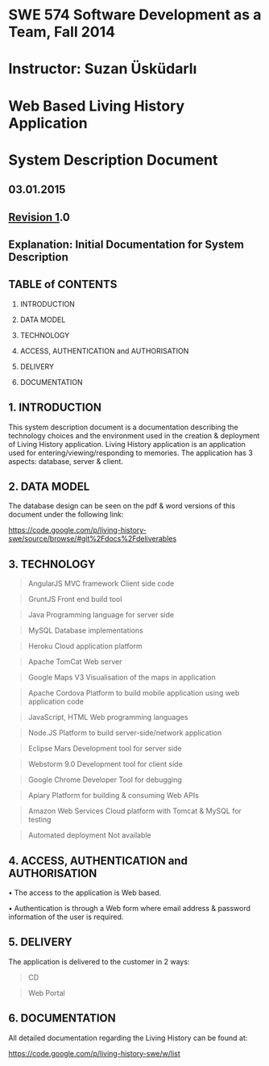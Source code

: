 # SWE 574 Software Development as a Team, Fall 2014 #
# Instructor: Suzan Üsküdarlı #












# Web Based Living History Application #
# System Description Document #

## 03.01.2015 ##
## [Revision 1](https://code.google.com/p/living-history-swe/source/detail?r=1).0 ##
## Explanation:  Initial Documentation for System Description ##



## TABLE of CONTENTS ##

1. INTRODUCTION

2. DATA MODEL

3. TECHNOLOGY

4. ACCESS, AUTHENTICATION and AUTHORISATION

5. DELIVERY

6. DOCUMENTATION



## 1. INTRODUCTION ##

This system description document is a documentation describing the technology choices and the environment used in the creation & deployment of Living History application.
Living History application is an application used for entering/viewing/responding to memories. The application has 3 aspects: database, server & client.


## 2. DATA MODEL ##

The database design can be seen on the pdf & word versions of this document under the following link:

https://code.google.com/p/living-history-swe/source/browse/#git%2Fdocs%2Fdeliverables


## 3. TECHNOLOGY ##


> AngularJS MVC framework	Client side code

> GruntJS				Front end build tool

> Java				Programming language for server side

> MySQL				Database implementations

> Heroku				Cloud application platform

> Apache TomCat			Web server

> Google Maps V3		Visualisation of the maps in application

> Apache Cordova		Platform to build mobile application using web application code

> JavaScript, HTML		Web programming languages

> Node.JS			  	Platform to build server-side/network application

> Eclipse Mars			Development tool for server side

> Webstorm 9.0			Development tool for client side

> Google Chrome Developer 	Tool for debugging

> Apiary				Platform for building & consuming Web APIs

> Amazon Web Services		Cloud platform with Tomcat & MySQL for testing

> Automated deployment 	        Not available



## 4. ACCESS, AUTHENTICATION and AUTHORISATION ##

•	The access to the application is Web based.

•	Authentication is through a Web form where email address & password information of the user is required.



## 5. DELIVERY ##

The application is delivered to the customer in 2 ways:

> CD

> Web Portal



## 6. DOCUMENTATION ##

All detailed documentation regarding the Living History can be found at:

https://code.google.com/p/living-history-swe/w/list